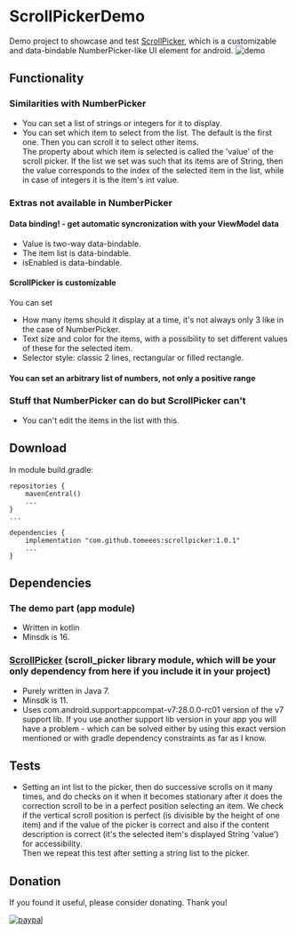 # ScrollPickerDemo
Demo project to showcase and test [ScrollPicker](https://github.com/tomeeeS/ScrollPicker), which is a customizable and data-bindable NumberPicker-like UI element for android. 
![demo](https://github.com/tomeeeS/ScrollPickerDemo/raw/demo.gif)

## Functionality
### Similarities with NumberPicker
* You can set a list of strings or integers for it to display.
* You can set which item to select from the list. The default is the first one. Then you can scroll it to select other items.  
The property about which item is selected is called the 'value' of the scroll picker. If the list we set was such that its items are of String, then the value corresponds to the index of the selected item in the list, while in case of integers it is the item's int value.  

### Extras not available in NumberPicker
#### Data binding! - get automatic syncronization with your ViewModel data
* Value is two-way data-bindable.
* The item list is data-bindable.
* isEnabled is data-bindable.
#### ScrollPicker is customizable
You can set  
* How many items should it display at a time, it's not always only 3 like in the case of NumberPicker.
* Text size and color for the items, with a possibility to set different values of these for the selected item.
* Selector style: classic 2 lines, rectangular or filled rectangle.

#### You can set an arbitrary list of numbers, not only a positive range

### Stuff that NumberPicker can do but ScrollPicker can't
* You can't edit the items in the list with this.

## Download
In module build.gradle:
```
repositories {
    mavenCentral()
    ...
}
...

dependencies {
    implementation "com.github.tomeees:scrollpicker:1.0.1"
    ...
}
```
    
## Dependencies

### The demo part (app module)
* Written in kotlin 
* Minsdk is 16.  

### [ScrollPicker](https://github.com/tomeeeS/ScrollPicker) (scroll_picker library module, which will be your only dependency from here if you include it in your project)
* Purely written in Java 7.  
* Minsdk is 11.  
* Uses com.android.support:appcompat-v7:28.0.0-rc01 version of the v7 support lib. If you use another support lib version in your app you will have a problem - which can be solved either by using this exact version mentioned or with gradle dependency constraints as far as I know.

## Tests
* Setting an int list to the picker, then do successive scrolls on it many times, and do checks on it when it becomes stationary after it does the correction scroll to be in a perfect position selecting an item. We check if the vertical scroll position is perfect (is divisible by the height of one item) and if the value of the picker is correct and also if the content description is correct (it's the selected item's displayed String 'value') for accessibility.  
Then we repeat this test after setting a string list to the picker.

## Donation
If you found it useful, please consider donating. Thank you!  

[![paypal](https://www.paypalobjects.com/en_US/i/btn/btn_donateCC_LG.gif)](https://www.paypal.com/cgi-bin/webscr?cmd=_s-xclick&hosted_button_id=6B7WYZW78DBS2)
